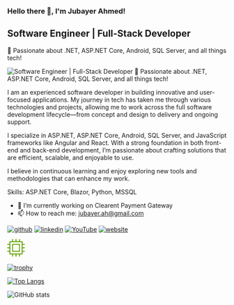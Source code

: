 
### Hello there 👋, I'm Jubayer Ahmed!
## Software Engineer | Full-Stack Developer
🔹 Passionate about .NET, ASP.NET Core, Android, SQL Server, and all things tech!

![Software Engineer | Full-Stack Developer 🔹 Passionate about .NET, ASP.NET Core, Android, SQL Server, and all things tech!](https://media.licdn.com/dms/image/v2/D5616AQGxn4VIJdD4Aw/profile-displaybackgroundimage-shrink_350_1400/profile-displaybackgroundimage-shrink_350_1400/0/1730782438881?e=1736380800&v=beta&t=mKn5mMO_PiJ_KEt866TkivHHKV-NA-oMt243GPfKbXA)




I am an experienced software developer in building innovative and user-focused applications. My journey in tech has taken me through various technologies and projects, allowing me to work across the full software development lifecycle—from concept and design to delivery and ongoing support.

I specialize in ASP.NET, ASP.NET Core, Android, SQL Server, and JavaScript frameworks like Angular and React. With a strong foundation in both front-end and back-end development, I’m  passionate about crafting solutions that are efficient, scalable, and enjoyable to use.

I believe in continuous learning and enjoy exploring new tools and methodologies that can enhance my work.

Skills: ASP.NET Core, Blazor, Python, MSSQL

- 🔭 I’m currently working on Clearent Payment Gateway 
- 📫 How to reach me: jubayer.ah@gmail.com 


[<img src='https://cdn.jsdelivr.net/npm/simple-icons@3.0.1/icons/github.svg' alt='github' height='40'>](https://github.com/https://github.com/jubayerdevs)  [<img src='https://cdn.jsdelivr.net/npm/simple-icons@3.0.1/icons/linkedin.svg' alt='linkedin' height='40'>](https://www.linkedin.com/in/https://www.linkedin.com/in/jubayerahmed/)  [<img src='https://cdn.jsdelivr.net/npm/simple-icons@3.0.1/icons/youtube.svg' alt='YouTube' height='40'>](https://www.youtube.com/channel/https://www.youtube.com/@codemagnets7208)  [<img src='https://cdn.jsdelivr.net/npm/simple-icons@3.0.1/icons/icloud.svg' alt='website' height='40'>](https://jubayerdevs.blogspot.com/)  

<a href='https://docs.github.com/en/developers'><img src='https://raw.githubusercontent.com/acervenky/animated-github-badges/master/assets/devbadge.gif' width='40' height='40'></a> 

[![trophy](https://github-profile-trophy.vercel.app/?username=https://github.com/jubayerdevs)](https://github.com/ryo-ma/github-profile-trophy)

[![Top Langs](https://github-readme-stats.vercel.app/api/top-langs/?username=https://github.com/jubayerdevs)](https://github.com/anuraghazra/github-readme-stats)

![GitHub stats](https://github-readme-stats.vercel.app/api?username=https://github.com/jubayerdevs&show_icons=true)  



<!--
**jubayerdevs/jubayerdevs** is a ✨ _special_ ✨ repository because its `README.md` (this file) appears on your GitHub profile.

Here are some ideas to get you started:

- 🔭 I’m currently working on ...
- 🌱 I’m currently learning ...
- 👯 I’m looking to collaborate on ...
- 🤔 I’m looking for help with ...
- 💬 Ask me about ...
- 📫 How to reach me: ...
- 😄 Pronouns: ...
- ⚡ Fun fact: ...
-->
